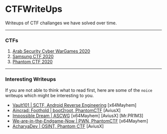 # CTFWriteUps
Writeups of CTF challanges we have solved over time.

---

### CTFs
1. [Arab Security Cyber WarGames 2020](./ASCWG/) 
2. [Samsung CTF 2020](./SCTF/)
3. [Phantom CTF 2020](./PhantomCTF)

---

### Interesting Writeups
If you are not able to think what to read first, here are some of the `noice` writeups which might be interesting to you.

* [Vault101 | SCTF, Android Reverse Engineering](https://github.com/FrigidSec/CTFWriteups/tree/master/SCTF/Vault101) [x64Mayhem]
* [Aincrad: Foothold | boot2root, PhantomCTF](https://github.com/FrigidSec/CTFWriteups/tree/master/PhantomCTF/Boot2Root/Aincrad:%20Foothold) [AviusX]
* [Impossible Dream | ASCWG](https://saket-upadhyay.github.io/2020/08/17/ascwg-impossible-dream.html) \[x64Mayhem\] \[AviusX\] \[Mr.PR1M3\]
* [We-are-in-the-Endgame-Now | PWN, PhantomCTF](https://github.com/FrigidSec/CTFWriteups/tree/master/PhantomCTF/Pwn/We-are-in-the-Endgame-Now) [x64Mayhem]
* [AcharyaDev | OSINT, Phantom CTF](https://github.com/FrigidSec/CTFWriteups/tree/master/PhantomCTF/OSINT/AcharyaDev) [AviusX]
